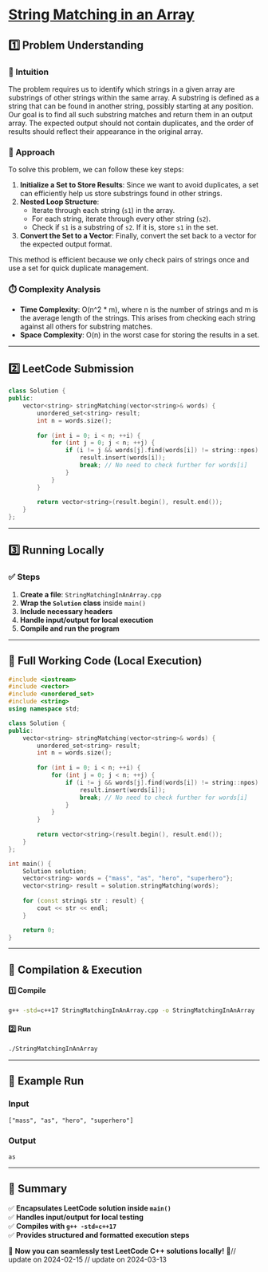 # **[String Matching in an Array](https://leetcode.com/problems/string-matching-in-an-array/description/)**  

## **1️⃣ Problem Understanding**  
### **📌 Intuition**  
The problem requires us to identify which strings in a given array are substrings of other strings within the same array. A substring is defined as a string that can be found in another string, possibly starting at any position. Our goal is to find all such substring matches and return them in an output array. The expected output should not contain duplicates, and the order of results should reflect their appearance in the original array.

### **🚀 Approach**  
To solve this problem, we can follow these key steps:
1. **Initialize a Set to Store Results**: Since we want to avoid duplicates, a set can efficiently help us store substrings found in other strings.
2. **Nested Loop Structure**:
    - Iterate through each string (`s1`) in the array.
    - For each string, iterate through every other string (`s2`).
    - Check if `s1` is a substring of `s2`. If it is, store `s1` in the set.
3. **Convert the Set to a Vector**: Finally, convert the set back to a vector for the expected output format.

This method is efficient because we only check pairs of strings once and use a set for quick duplicate management.

### **⏱️ Complexity Analysis**  
- **Time Complexity**: O(n^2 * m), where n is the number of strings and m is the average length of the strings. This arises from checking each string against all others for substring matches.
- **Space Complexity**: O(n) in the worst case for storing the results in a set.

---  

## **2️⃣ LeetCode Submission**  
```cpp
class Solution {
public:
    vector<string> stringMatching(vector<string>& words) {
        unordered_set<string> result;
        int n = words.size();
        
        for (int i = 0; i < n; ++i) {
            for (int j = 0; j < n; ++j) {
                if (i != j && words[j].find(words[i]) != string::npos) {
                    result.insert(words[i]);
                    break; // No need to check further for words[i]
                }
            }
        }
        
        return vector<string>(result.begin(), result.end());
    }
};
```  

---  

## **3️⃣ Running Locally**  
### **✅ Steps**  
1. **Create a file**: `StringMatchingInAnArray.cpp`  
2. **Wrap the `Solution` class** inside `main()`  
3. **Include necessary headers**  
4. **Handle input/output for local execution**  
5. **Compile and run the program**  

---  

## **📝 Full Working Code (Local Execution)**  
```cpp
#include <iostream>
#include <vector>
#include <unordered_set>
#include <string>
using namespace std;

class Solution {
public:
    vector<string> stringMatching(vector<string>& words) {
        unordered_set<string> result;
        int n = words.size();
        
        for (int i = 0; i < n; ++i) {
            for (int j = 0; j < n; ++j) {
                if (i != j && words[j].find(words[i]) != string::npos) {
                    result.insert(words[i]);
                    break; // No need to check further for words[i]
                }
            }
        }
        
        return vector<string>(result.begin(), result.end());
    }
};

int main() {
    Solution solution;
    vector<string> words = {"mass", "as", "hero", "superhero"};
    vector<string> result = solution.stringMatching(words);
    
    for (const string& str : result) {
        cout << str << endl;
    }

    return 0;
}
```  

---  

## **🔧 Compilation & Execution**  
#### **1️⃣ Compile**  
```bash
g++ -std=c++17 StringMatchingInAnArray.cpp -o StringMatchingInAnArray
```  

#### **2️⃣ Run**  
```bash
./StringMatchingInAnArray
```  

---  

## **🎯 Example Run**  
### **Input**  
```
["mass", "as", "hero", "superhero"]
```  
### **Output**  
```
as
```  

---  

## **📌 Summary**  
✅ **Encapsulates LeetCode solution inside `main()`**  
✅ **Handles input/output for local testing**  
✅ **Compiles with `g++ -std=c++17`**  
✅ **Provides structured and formatted execution steps**  

🚀 **Now you can seamlessly test LeetCode C++ solutions locally!** 🚀// update on 2024-02-15
// update on 2024-03-13
